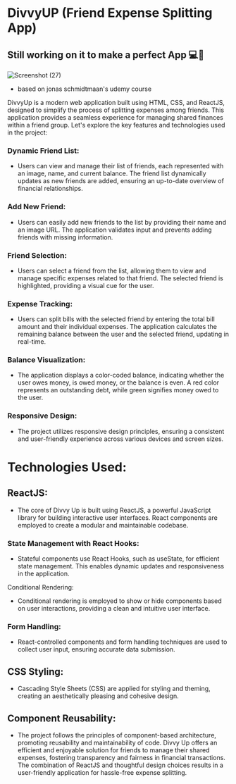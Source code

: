 # DivvyUP (Friend Expense Splitting App)

## Still working on it to make a perfect App 💻🎈

![Screenshot (27)](https://github.com/LeilanNaeimi/DivvyUp/assets/7776224/5f51a054-25e4-439b-887e-d06c9a0ebd55)

* based on jonas schmidtmaan's udemy course
  
DivvyUp is a modern web application built using HTML, CSS, and ReactJS, designed to simplify the process of splitting expenses among friends. This application provides a seamless experience for managing shared finances within a friend group. Let's explore the key features and technologies used in the project:

### Dynamic Friend List: 

* Users can view and manage their list of friends, each represented with an image, name, and current balance.
The friend list dynamically updates as new friends are added, ensuring an up-to-date overview of financial relationships.

### Add New Friend:

* Users can easily add new friends to the list by providing their name and an image URL.
The application validates input and prevents adding friends with missing information.

### Friend Selection:

* Users can select a friend from the list, allowing them to view and manage specific expenses related to that friend.
The selected friend is highlighted, providing a visual cue for the user.

### Expense Tracking:

* Users can split bills with the selected friend by entering the total bill amount and their individual expenses.
The application calculates the remaining balance between the user and the selected friend, updating in real-time.

### Balance Visualization:

* The application displays a color-coded balance, indicating whether the user owes money, is owed money, or the balance is even.
A red color represents an outstanding debt, while green signifies money owed to the user.

### Responsive Design:

* The project utilizes responsive design principles, ensuring a consistent and user-friendly experience across various devices and screen sizes.

# Technologies Used:

## ReactJS:

* The core of Divvy Up is built using ReactJS, a powerful JavaScript library for building interactive user interfaces. React components are employed to create a modular and maintainable codebase.
  
### State Management with React Hooks:

* Stateful components use React Hooks, such as useState, for efficient state management. This enables dynamic updates and responsiveness in the application.
  
Conditional Rendering:

* Conditional rendering is employed to show or hide components based on user interactions, providing a clean and intuitive user interface.

### Form Handling:

* React-controlled components and form handling techniques are used to collect user input, ensuring accurate data submission.

## CSS Styling:

* Cascading Style Sheets (CSS) are applied for styling and theming, creating an aesthetically pleasing and cohesive design.

## Component Reusability:

* The project follows the principles of component-based architecture, promoting reusability and maintainability of code.
Divvy Up offers an efficient and enjoyable solution for friends to manage their shared expenses, fostering transparency and fairness in financial transactions. The combination of ReactJS and thoughtful design choices results in a user-friendly application for hassle-free expense splitting.
